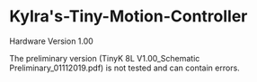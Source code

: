 # Kylra's-Tiny-Motion-Controller

Hardware Version 1.00

The preliminary version (TinyK 8L V1.00_Schematic Preliminary_01112019.pdf) is not tested and can contain errors.
